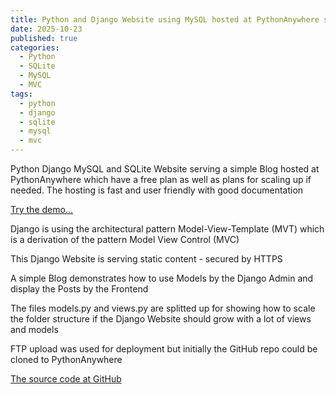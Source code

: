 ```yaml
---
title: Python and Django Website using MySQL hosted at PythonAnywhere serving a Blog
date: 2025-10-23
published: true
categories:
  - Python
  - SQLite
  - MySQL
  - MVC
tags:
  - python
  - django
  - sqlite
  - mysql
  - mvc
---
```


Python Django MySQL and SQLite Website serving a simple Blog hosted at PythonAnywhere which have a free plan as well as plans for scaling up if needed. The hosting is fast and user friendly with good documentation

<a href="https://persteen.pythonanywhere.com/" target="_blank" title="Django Website at PythonAnywhere">Try the demo...</a>

Django is using the architectural pattern Model-View-Template (MVT) which is a derivation of the pattern Model View Control (MVC) 

This Django Website is serving static content - secured by HTTPS

A simple Blog demonstrates how to use Models by the Django Admin and display the Posts by the Frontend

The files models.py and views.py are splitted up for showing how to scale the folder structure if the Django Website should grow with a lot of views and models

FTP upload was used for deployment but initially the GitHub repo could be cloned to PythonAnywhere 

<a href="https://github.com/persteenolsen/django-pythonanywhere" target="_blank">The source code at GitHub</a>
